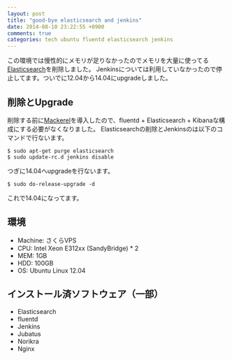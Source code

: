```yaml
---
layout: post
title: "good-bye elasticsearch and jenkins"
date: 2014-08-10 23:22:55 +0900
comments: true
categories: tech ubuntu fluentd elasticsearch jenkins
---
```


この環境では慢性的にメモリが足りなかったのでメモリを大量に使ってる[Elasticsearch](http://www.elasticsearch.org/)を削除しました。
Jenkinsについては利用していなかったので停止してます。ついでに12.04から14.04にupgradeしました。

## 削除とUpgrade
削除する前に[Mackerel](https://mackerel.io)を導入したので、fluentd + Elasticsearch + Kibanaな構成にする必要がなくなりました。
Elasticsearchの削除とJenkinsのは以下のコマンドで行ないます。

```
$ sudo apt-get purge elasticsearch
$ sudo update-rc.d jenkins disable
```

つぎに14.04へupgradeを行ないます。

```
$ sudo do-release-upgrade -d
```

これで14.04になってます。


## 環境
- Machine: さくらVPS
- CPU: Intel Xeon E312xx (SandyBridge) * 2
- MEM: 1GB
- HDD: 100GB
- OS: Ubuntu Linux 12.04

## インストール済ソフトウェア（一部）
- Elasticsearch
- fluentd
- Jenkins
- Jubatus
- Norikra
- Nginx
